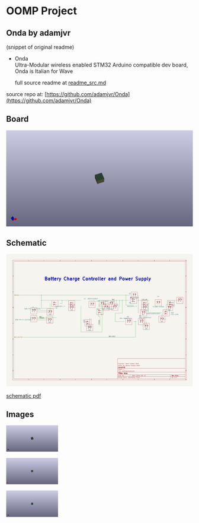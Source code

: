# OOMP Project  
## Onda  by adamjvr  
  
(snippet of original readme)  
  
- Onda  
Ultra-Modular wireless enabled STM32 Arduino compatible dev board, Onda is Italian for Wave   
  
  full source readme at [readme_src.md](readme_src.md)  
  
source repo at: [https://github.com/adamjvr/Onda](https://github.com/adamjvr/Onda)  
## Board  
  
[![working_3d.png](working_3d_600.png)](working_3d.png)  
## Schematic  
  
[![working_schematic.png](working_schematic_600.png)](working_schematic.png)  
  
[schematic pdf](working_schematic.pdf)  
## Images  
  
[![working_3d.png](working_3d_140.png)](working_3d.png)  
  
[![working_3d_back.png](working_3d_back_140.png)](working_3d_back.png)  
  
[![working_3d_front.png](working_3d_front_140.png)](working_3d_front.png)  
